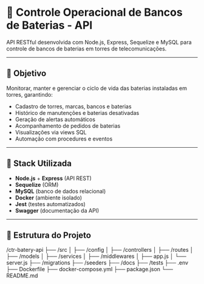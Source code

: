 # 📡 Controle Operacional de Bancos de Baterias - API

API RESTful desenvolvida com Node.js, Express, Sequelize e MySQL para controle de bancos de baterias em torres de telecomunicações.

---

## 📌 Objetivo

Monitorar, manter e gerenciar o ciclo de vida das baterias instaladas em torres, garantindo:
- Cadastro de torres, marcas, bancos e baterias
- Histórico de manutenções e baterias desativadas
- Geração de alertas automáticos
- Acompanhamento de pedidos de baterias
- Visualizações via views SQL
- Automação com procedures e eventos

---

## 🧱 Stack Utilizada

- **Node.js** + **Express** (API REST)
- **Sequelize** (ORM)
- **MySQL** (banco de dados relacional)
- **Docker** (ambiente isolado)
- **Jest** (testes automatizados)
- **Swagger** (documentação da API)

---

## 📂 Estrutura do Projeto


/ctr-batery-api
├── /src
│   ├── /config
│   ├── /controllers
│   ├── /routes
│   ├── /models
│   ├── /services
│   ├── /middlewares
│   ├── app.js
│   └── server.js
├── /migrations
├── /seeders
├── /docs
├── /tests
├── .env
├── Dockerfile
├── docker-compose.yml
├── package.json
└── README.md

